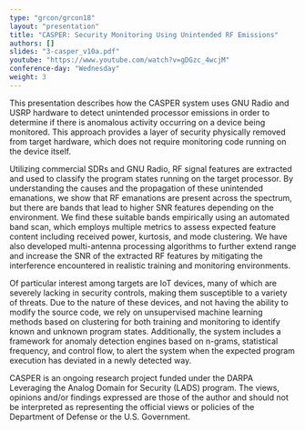 ```yaml
---
type: "grcon/grcon18"
layout: "presentation"
title: "CASPER: Security Monitoring Using Unintended RF Emissions"
authors: []
slides: "3-casper_v10a.pdf"
youtube: "https://www.youtube.com/watch?v=gDGzc_4wcjM"
conference-day: "Wednesday"
weight: 3
---
```

This presentation describes how the CASPER system uses GNU Radio and USRP hardware to detect unintended processor emissions in order to determine if there is anomalous activity occurring on a device being monitored. This approach provides a layer of security physically removed from target hardware, which does not require monitoring code running on the device itself.

Utilizing commercial SDRs and GNU Radio, RF signal features are extracted and used to classify the program states running on the target processor. By understanding the causes and the propagation of these unintended emanations, we show that RF emanations are present across the spectrum, but there are bands that lead to higher SNR features depending on the environment. We find these suitable bands empirically using an automated band scan, which employs multiple metrics to assess expected feature content including received power, kurtosis, and mode clustering. We have also developed multi-antenna processing algorithms to further extend range and increase the SNR of the extracted RF features by mitigating the interference encountered in realistic training and monitoring environments.

Of particular interest among targets are IoT devices, many of which are severely lacking in security controls, making them susceptible to a variety of threats. Due to the nature of these devices, and not having the ability to modify the source code, we rely on unsupervised machine learning methods based on clustering for both training and monitoring to identify known and unknown program states. Additionally, the system includes a framework for anomaly detection engines based on n-grams, statistical frequency, and control flow, to alert the system when the expected program execution has deviated in a newly detected way.

CASPER is an ongoing research project funded under the DARPA Leveraging the Analog Domain for Security (LADS) program. The views, opinions and/or findings expressed are those of the author and should not be interpreted as representing the official views or policies of the Department of Defense or the U.S. Government.
